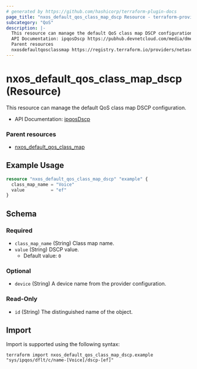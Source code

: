 ```yaml
---
# generated by https://github.com/hashicorp/terraform-plugin-docs
page_title: "nxos_default_qos_class_map_dscp Resource - terraform-provider-nxos"
subcategory: "QoS"
description: |-
  This resource can manage the default QoS class map DSCP configuration.
  API Documentation: ipqosDscp https://pubhub.devnetcloud.com/media/dme-docs-10-2-2/docs/Qos/ipqos:Dscp/
  Parent resources
  nxosdefaultqosclassmap https://registry.terraform.io/providers/netascode/nxos/latest/docs/resources/default_qos_class_map
---
```


# nxos_default_qos_class_map_dscp (Resource)

This resource can manage the default QoS class map DSCP configuration.

- API Documentation: [ipqosDscp](https://pubhub.devnetcloud.com/media/dme-docs-10-2-2/docs/Qos/ipqos:Dscp/)

### Parent resources

- [nxos_default_qos_class_map](https://registry.terraform.io/providers/netascode/nxos/latest/docs/resources/default_qos_class_map)

## Example Usage

```terraform
resource "nxos_default_qos_class_map_dscp" "example" {
  class_map_name = "Voice"
  value          = "ef"
}
```

<!-- schema generated by tfplugindocs -->
## Schema

### Required

- `class_map_name` (String) Class map name.
- `value` (String) DSCP value.
  - Default value: `0`

### Optional

- `device` (String) A device name from the provider configuration.

### Read-Only

- `id` (String) The distinguished name of the object.

## Import

Import is supported using the following syntax:

```shell
terraform import nxos_default_qos_class_map_dscp.example "sys/ipqos/dflt/c/name-[Voice]/dscp-[ef]"
```
